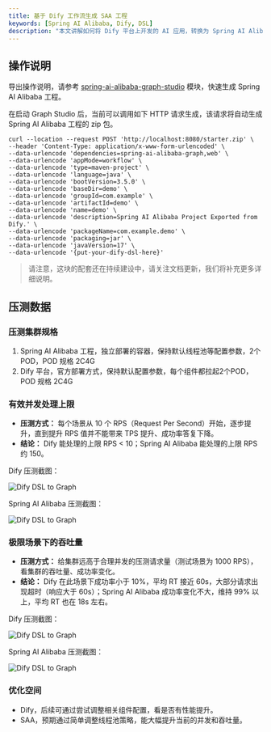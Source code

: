 ```yaml
---
title: 基于 Dify 工作流生成 SAA 工程
keywords: [Spring AI Alibaba, Dify, DSL]
description: "本文讲解如何将 Dify 平台上开发的 AI 应用，转换为 Spring AI Alibaba 应用。"
---
```


## 操作说明
导出操作说明，请参考 [spring-ai-alibaba-graph-studio](https://github.com/alibaba/spring-ai-alibaba/tree/main/spring-ai-alibaba-graph/spring-ai-alibaba-graph-studio) 模块，快速生成 Spring AI Alibaba 工程。

在启动 Graph Studio 后，当前可以调用如下 HTTP 请求生成，该请求将自动生成 Spring AI Alibaba 工程的 zip 包。

```shell
curl --location --request POST 'http://localhost:8080/starter.zip' \
--header 'Content-Type: application/x-www-form-urlencoded' \
--data-urlencode 'dependencies=spring-ai-alibaba-graph,web' \
--data-urlencode 'appMode=workflow' \
--data-urlencode 'type=maven-project' \
--data-urlencode 'language=java' \
--data-urlencode 'bootVersion=3.5.0' \
--data-urlencode 'baseDir=demo' \
--data-urlencode 'groupId=com.example' \
--data-urlencode 'artifactId=demo' \
--data-urlencode 'name=demo' \
--data-urlencode 'description=Spring AI Alibaba Project Exported from Dify.' \
--data-urlencode 'packageName=com.example.demo' \
--data-urlencode 'packaging=jar' \
--data-urlencode 'javaVersion=17' \
--data-urlencode '{put-your-dify-dsl-here}'
```

> 请注意，这块的配套还在持续建设中，请关注文档更新，我们将补充更多详细说明。

## 压测数据

### 压测集群规格
1. Spring AI Alibaba 工程，独立部署的容器，保持默认线程池等配置参数，2个POD，POD 规格 2C4G
2. Dify 平台，官方部署方式，保持默认配置参数，每个组件都拉起2个POD，POD 规格 2C4G

### 有效并发处理上限
* **压测方式：** 每个场景从 10 个 RPS（Request Per Second）开始，逐步提升，直到提升 RPS 值并不能带来 TPS 提升、成功率答复下降。
* **结论：** Dify 能处理的上限 RPS < 10；Spring AI Alibaba 能处理的上限 RPS 约 150。

Dify 压测截图：

![Dify DSL to Graph](/img/user/ai/practices/dify/dify-base-rps.png)

Spring AI Alibaba 压测截图：

![Dify DSL to Graph](/img/user/ai/practices/dify/spring-ai-alibaba-base-rps.png)


### 极限场景下的吞吐量
* **压测方式：** 给集群远高于合理并发的压测请求量（测试场景为 1000 RPS），看集群的吞吐量、成功率变化。
* **结论：** Dify 在此场景下成功率小于 10%，平均 RT 接近 60s，大部分请求出现超时（响应大于 60s）；Spring AI Alibaba 成功率变化不大，维持 99% 以上，平均 RT 也在 18s 左右。

Dify 压测截图：

![Dify DSL to Graph](/img/user/ai/practices/dify/dify-extreme-rps.png)

Spring AI Alibaba 压测截图：

![Dify DSL to Graph](/img/user/ai/practices/dify/spring-ai-alibaba-extreme-rps.png)

### 优化空间
* Dify，后续可通过尝试调整相关组件配置，看是否有性能提升。
* SAA，预期通过简单调整线程池策略，能大幅提升当前的并发和吞吐量。

